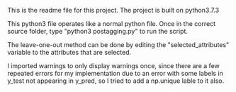 This is the readme file for this project. The project is built on python3.7.3

This python3 file operates like a normal python file. Once in the correct source folder, type "python3 postagging.py" to run the script.

The leave-one-out method can be done by editing the "selected_attributes" variable to the attributes that are selected.

I imported warnings to only display warnings once, since there are a few repeated errors for my implementation due to an error with some labels in y_test not appearing in y_pred, so I tried to add a np.unique lable to it also.